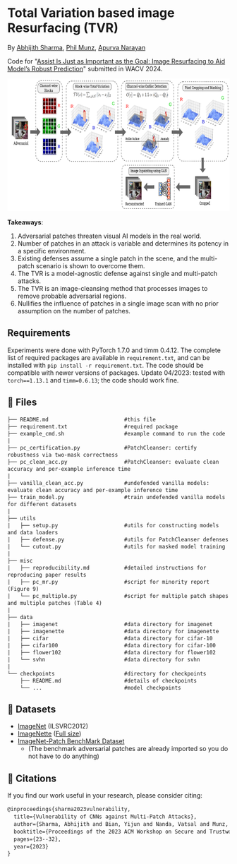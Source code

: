 # Total Variation based image Resurfacing (TVR)

By [Abhijith Sharma](https://www.linkedin.com/in/abhijith-sharma/), [Phil Munz](https://www.linkedin.com/in/philmunz/), [Apurva Narayan](https://scholar.google.com/citations?user=e5OCZ1cAAAAJ&hl=en&authuser=2)

Code for "[Assist Is Just as Important as the Goal: Image Resurfacing to Aid Model’s Robust Prediction]()" submitted in WACV 2024. 

<img src="./Figures/TVD.PNG" width="800" height="300" /> 

**Takeaways**: 
1. Adversarial patches threaten visual AI models in the real world.
2. Number of patches in an attack is variable and determines its potency in a specific environment.
3. Existing defenses assume a single patch in the scene, and the multi-patch scenario is shown to overcome them.
4. The TVR is a model-agnostic defense against single and multi-patch attacks.
5. The TVR is an image-cleansing method that processes images to remove probable adversarial regions.
6. Nullifies the influence of patches in a single image scan with no prior assumption on the number of patches. 

## Requirements

Experiments were done with PyTorch 1.7.0 and timm 0.4.12. The complete list of required packages are available in `requirement.txt`, and can be installed with `pip install -r requirement.txt`. The code should be compatible with newer versions of packages. Update 04/2023: tested with `torch==1.13.1` and `timm=0.6.13`; the code should work fine.

## :open_file_folder: Files

```shell
├── README.md                        #this file 
├── requirement.txt                  #required package
├── example_cmd.sh                   #example command to run the code
| 
├── pc_certification.py              #PatchCleanser: certify robustness via two-mask correctness 
├── pc_clean_acc.py                  #PatchCleanser: evaluate clean accuracy and per-example inference time
| 
├── vanilla_clean_acc.py             #undefended vanilla models: evaluate clean accuracy and per-example inference time
├── train_model.py                   #train undefended vanilla models for different datasets
| 
├── utils
|   ├── setup.py                     #utils for constructing models and data loaders
|   ├── defense.py                   #utils for PatchCleanser defenses
|   └── cutout.py                    #utils for masked model training
|
├── misc
|   ├── reproducibility.md           #detailed instructions for reproducing paper results
|   ├── pc_mr.py                     #script for minority report (Figure 9)
|   └── pc_multiple.py               #script for multiple patch shapes and multiple patches (Table 4)
| 
├── data   
|   ├── imagenet                     #data directory for imagenet
|   ├── imagenette                   #data directory for imagenette
|   ├── cifar                        #data directory for cifar-10
|   ├── cifar100                     #data directory for cifar-100
|   ├── flower102                    #data directory for flower102
|   └── svhn                         #data directory for svhn
|
└── checkpoints                      #directory for checkpoints
    ├── README.md                    #details of checkpoints
    └── ...                          #model checkpoints
```

## :open_book: Datasets

- [ImageNet](https://image-net.org/download.php) (ILSVRC2012)
- [ImageNette](https://github.com/fastai/imagenette) ([Full size](https://s3.amazonaws.com/fast-ai-imageclas/imagenette2.tgz))
- [ImageNet-Patch BenchMark Dataset](https://github.com/pralab/ImageNet-Patch)
    - (The benchmark adversarial patches are already imported so you do not have to do anything)

## :newspaper: Citations

If you find our work useful in your research, please consider citing:

```tex
@inproceedings{sharma2023vulnerability,
  title={Vulnerability of CNNs against Multi-Patch Attacks},
  author={Sharma, Abhijith and Bian, Yijun and Nanda, Vatsal and Munz, Phil and Narayan, Apurva},
  booktitle={Proceedings of the 2023 ACM Workshop on Secure and Trustworthy Cyber-Physical Systems},
  pages={23--32},
  year={2023}
}
```
